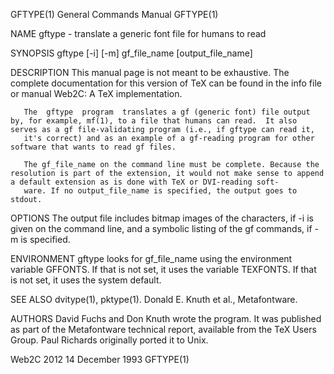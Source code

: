 GFTYPE(1)                                                                                  General Commands Manual                                                                                  GFTYPE(1)



NAME
       gftype - translate a generic font file for humans to read

SYNOPSIS
       gftype [-i] [-m] gf_file_name [output_file_name]

DESCRIPTION
       This manual page is not meant to be exhaustive.  The complete documentation for this version of TeX can be found in the info file or manual Web2C: A TeX implementation.

       The  gftype  program  translates a gf (generic font) file output by, for example, mf(1), to a file that humans can read.  It also serves as a gf file-validating program (i.e., if gftype can read it,
       it's correct) and as an example of a gf-reading program for other software that wants to read gf files.

       The gf_file_name on the command line must be complete. Because the resolution is part of the extension, it would not make sense to append a default extension as is done with TeX or DVI-reading soft‐
       ware. If no output_file_name is specified, the output goes to stdout.

OPTIONS
       The output file includes bitmap images of the characters, if -i is given on the command line, and a symbolic listing of the gf commands, if -m is specified.

ENVIRONMENT
       gftype looks for gf_file_name using the environment variable GFFONTS.  If that is not set, it uses the variable TEXFONTS.  If that is not set, it uses the system default.

SEE ALSO
       dvitype(1), pktype(1).
       Donald E. Knuth et al., Metafontware.

AUTHORS
       David Fuchs and Don Knuth wrote the program.  It was published as part of the Metafontware technical report, available from the TeX Users Group.  Paul Richards originally ported it to Unix.



Web2C 2012                                                                                     14 December 1993                                                                                     GFTYPE(1)
